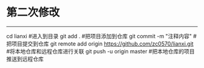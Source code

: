 
# 第二次修改

---------

cd lianxi  #进入到目录
git add .   #把项目添加到仓库
git commit -m "注释内容"   #把项目提交到仓库
git remote add origin https://github.com/zc0570/lianxi.git  #将本地仓库和远程仓库进行关联
git push -u origin master  #把本地仓库的项目推送到远程仓库